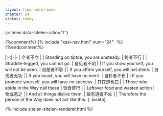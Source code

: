 ```yaml
---
layout: lipu-nasin-pona
chapter: 24
status: ready
---
```


{:sitelen data-sitelen-ratio="1"}

{%comment%}
{% include "kasi-nav.html" num="24" -%}
{%endcomment%}

|:-:|-|-
| 企者不立         |  | Standing on tiptoe, you are unsteady.
| 跨者不行         |  | Straddle-legged, you cannot go.
| 自见者不明       |  | If you show yourself, you will not be seen.
| 自是者不彰       |  | If you affirm yourself, you will not shine.
| 自伐者无功       |  | If you boast, you will have no merit.
| 自矜者不长       |  | If you promote yourself, you will have no success.
| 其在道也<wbr/>曰 |  | Those who abide in the Way call these
| 馀食赘行         |  | Leftover food and wasted action
| 物或恶之         |  | And all things dislike them.
| 故有道者不处     |  | Therefore the person of the Way does not act like this.
{:.loseta}

{% include sitelen-sitelen-renderer.html %}
